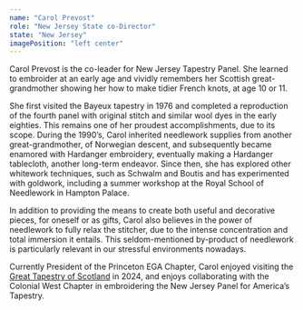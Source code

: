 ```yaml
---
name: "Carol Prevost"
role: "New Jersey State co-Director"
state: "New Jersey"
imagePosition: "left center"
---
```


Carol Prevost is the co-leader for New Jersey Tapestry Panel. She
learned to embroider at an early age and vividly remembers her Scottish
great-grandmother showing her how to make tidier French knots, at age
10 or 11.

She first visited the Bayeux tapestry in 1976 and completed a
reproduction of the fourth panel with original stitch and similar wool
dyes in the early eighties. This remains one of her proudest
accomplishments, due to its scope. During the 1990’s, Carol inherited
needlework supplies from another great-grandmother, of Norwegian
descent, and subsequently became enamored with Hardanger embroidery,
eventually making a Hardanger tablecloth, another long-term endeavor.
Since then, she has explored other whitework techniques, such as
Schwalm and Boutis and has experimented with goldwork, including a
summer workshop at the Royal School of Needlework in Hampton Palace.

In addition to providing the means to create both useful and decorative
pieces, for oneself or as gifts, Carol also believes in the power of
needlework to fully relax the stitcher, due to the intense
concentration and total immersion it entails. This seldom-mentioned
by-product of needlework is particularly relevant in our stressful
environments nowadays.

Currently President of the Princeton EGA Chapter, Carol enjoyed
visiting the [Great Tapestry of
Scotland](https://www.greattapestryofscotland.com/) in 2024, and enjoys
collaborating with the Colonial West Chapter in embroidering the New
Jersey Panel for America’s Tapestry.
